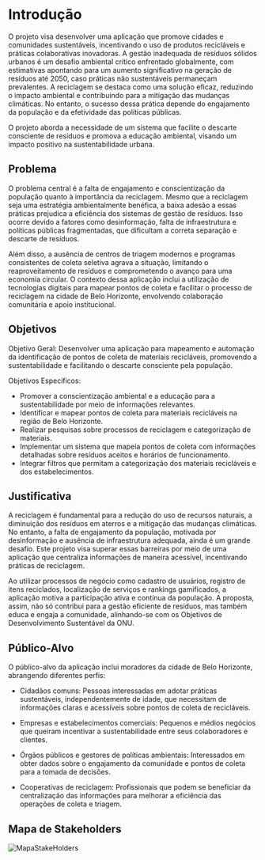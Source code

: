 # Introdução

O projeto visa desenvolver uma aplicação que promove cidades e comunidades sustentáveis, incentivando o uso de produtos recicláveis e práticas colaborativas inovadoras. A gestão inadequada de resíduos sólidos urbanos é um desafio ambiental crítico enfrentado globalmente, com estimativas apontando para um aumento significativo na geração de resíduos até 2050, caso práticas não sustentáveis permaneçam prevalentes. A reciclagem se destaca como uma solução eficaz, reduzindo o impacto ambiental e contribuindo para a mitigação das mudanças climáticas. No entanto, o sucesso dessa prática depende do engajamento da população e da efetividade das políticas públicas.

O projeto aborda a necessidade de um sistema que facilite o descarte consciente de resíduos e promova a educação ambiental, visando um impacto positivo na sustentabilidade urbana.

## Problema
O problema central é a falta de engajamento e conscientização da população quanto à importância da reciclagem. Mesmo que a reciclagem seja uma estratégia ambientalmente benéfica, a baixa adesão a essas práticas prejudica a eficiência dos sistemas de gestão de resíduos. Isso ocorre devido a fatores como desinformação, falta de infraestrutura e políticas públicas fragmentadas, que dificultam a correta separação e descarte de resíduos.

Além disso, a ausência de centros de triagem modernos e programas consistentes de coleta seletiva agrava a situação, limitando o reaproveitamento de resíduos e comprometendo o avanço para uma economia circular. O contexto dessa aplicação inclui a utilização de tecnologias digitais para mapear pontos de coleta e facilitar o processo de reciclagem na cidade de Belo Horizonte, envolvendo colaboração comunitária e apoio institucional.

## Objetivos
Objetivo Geral: Desenvolver uma aplicação para mapeamento e automação da identificação de pontos de coleta de materiais recicláveis, promovendo a sustentabilidade e facilitando o descarte consciente pela população.

Objetivos Específicos:

- Promover a conscientização ambiental e a educação para a sustentabilidade por meio de informações relevantes.
- Identificar e mapear pontos de coleta para materiais recicláveis na região de Belo Horizonte.
- Realizar pesquisas sobre processos de reciclagem e categorização de materiais.
- Implementar um sistema que mapeia pontos de coleta com informações detalhadas sobre resíduos aceitos e horários de funcionamento.
- Integrar filtros que permitam a categorização dos materiais recicláveis e dos estabelecimentos.


## Justificativa

A reciclagem é fundamental para a redução do uso de recursos naturais, a diminuição dos resíduos em aterros e a mitigação das mudanças climáticas. No entanto, a falta de engajamento da população, motivada por desinformação e ausência de infraestrutura adequada, ainda é um grande desafio. Este projeto visa superar essas barreiras por meio de uma aplicação que centraliza informações de maneira acessível, incentivando práticas de reciclagem.

Ao utilizar processos de negócio como cadastro de usuários, registro de itens reciclados, localização de serviços e rankings gamificados, a aplicação motiva a participação ativa e contínua da população. A proposta, assim, não só contribui para a gestão eficiente de resíduos, mas também educa e engaja a comunidade, alinhando-se com os Objetivos de Desenvolvimento Sustentável da ONU.



## Público-Alvo

O público-alvo da aplicação inclui moradores da cidade de Belo Horizonte, abrangendo diferentes perfis:

- Cidadãos comuns: Pessoas interessadas em adotar práticas sustentáveis, independentemente de idade, que necessitam de informações claras e acessíveis sobre pontos de coleta de recicláveis.

- Empresas e estabelecimentos comerciais: Pequenos e médios negócios que queiram incentivar a sustentabilidade entre seus colaboradores e clientes.

- Órgãos públicos e gestores de políticas ambientais: Interessados em obter dados sobre o engajamento da comunidade e pontos de coleta para a tomada de decisões.

- Cooperativas de reciclagem: Profissionais que podem se beneficiar da centralização das informações para melhorar a eficiência das operações de coleta e triagem.



## Mapa de Stakeholders


![MapaStakeHolders](https://github.com/user-attachments/assets/cdbf2207-4764-43d2-a6e5-c069f06caa38)


